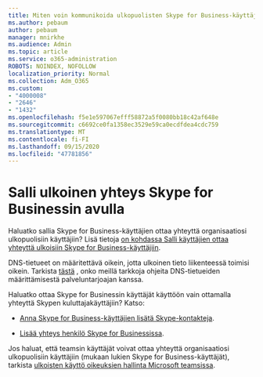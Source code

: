 ```yaml
---
title: Miten voin kommunikoida ulkopuolisten Skype for Business-käyttäjien kanssa
ms.author: pebaum
author: pebaum
manager: mnirkhe
ms.audience: Admin
ms.topic: article
ms.service: o365-administration
ROBOTS: NOINDEX, NOFOLLOW
localization_priority: Normal
ms.collection: Adm_O365
ms.custom:
- "4000008"
- "2646"
- "1432"
ms.openlocfilehash: f5e1e597067efff58872a5f0080bb18c42af648e
ms.sourcegitcommit: c6692ce0fa1358ec3529e59ca0ecdfdea4cdc759
ms.translationtype: MT
ms.contentlocale: fi-FI
ms.lasthandoff: 09/15/2020
ms.locfileid: "47781856"
---
```

# <a name="allow-external-communications-with-skype-for-business"></a>Salli ulkoinen yhteys Skype for Businessin avulla 

Haluatko sallia Skype for Business-käyttäjien ottaa yhteyttä organisaatiosi ulkopuolisiin käyttäjiin? Lisä tietoja [on kohdassa Salli käyttäjien ottaa yhteyttä ulkoisiin Skype for Business-käyttäjiin](https://docs.microsoft.com/skypeforbusiness/set-up-skype-for-business-online/allow-users-to-contact-external-skype-for-business-users).

DNS-tietueet on määritettävä oikein, jotta ulkoinen tieto liikenteessä toimisi oikein. Tarkista [tästä](https://docs.microsoft.com/microsoft-365/admin/get-help-with-domains/set-up-your-domain-host-specific-instructions) , onko meillä tarkkoja ohjeita DNS-tietueiden määrittämisestä palveluntarjoajan kanssa. 

Haluatko ottaa Skype for Businessin käyttäjät käyttöön vain ottamalla yhteyttä Skypen kuluttajakäyttäjiin? Katso:

- [Anna Skype for Business-käyttäjien lisätä Skype-kontakteja](https://docs.microsoft.com/skypeforbusiness/set-up-skype-for-business-online/let-skype-for-business-users-add-skype-contacts). 

- [Lisää yhteys henkilö Skype for Businessissa](https://support.office.com/article/add-a-contact-in-skype-for-business-89338023-2adf-4f5c-90b6-f8b6f72fadd1).


Jos haluat, että teamsin käyttäjät voivat ottaa yhteyttä organisaatiosi ulkopuolisiin käyttäjiin (mukaan lukien Skype for Business-käyttäjät), tarkista [ulkoisten käyttö oikeuksien hallinta Microsoft teamsissa](https://docs.microsoft.com/microsoftteams/let-your-teams-users-communicate-with-other-people). 